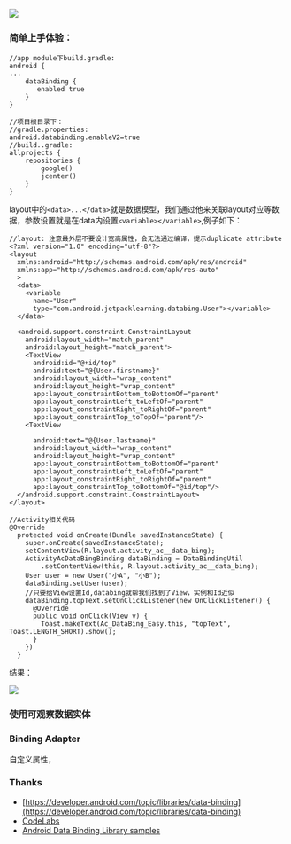 ![](https://user-gold-cdn.xitu.io/2019/3/11/1696b8d0fa3ca872?w=624&h=193&f=png&s=16235)
### 简单上手体验：
```
//app module下build.gradle:
android {
...
    dataBinding {
       enabled true
    }
}

//项目根目录下：
//gradle.properties:
android.databinding.enableV2=true
//build..gradle:
allprojects {
    repositories {
        google()
        jcenter()
    }
}
```
layout中的```<data>...</data>```就是数据模型，我们通过他来关联layout对应等数据，参数设置就是在data内设置```<variable></variable>```,例子如下：
```
//layout: 注意最外层不要设计宽高属性，会无法通过编译，提示duplicate attribute
<?xml version="1.0" encoding="utf-8"?>
<layout
  xmlns:android="http://schemas.android.com/apk/res/android"
  xmlns:app="http://schemas.android.com/apk/res-auto"
  >
  <data>
    <variable
      name="User"
      type="com.android.jetpacklearning.databing.User"></variable>
  </data>
  
  <android.support.constraint.ConstraintLayout
    android:layout_width="match_parent"
    android:layout_height="match_parent">
    <TextView
      android:id="@+id/top"
      android:text="@{User.firstname}"
      android:layout_width="wrap_content"
      android:layout_height="wrap_content"
      app:layout_constraintBottom_toBottomOf="parent"
      app:layout_constraintLeft_toLeftOf="parent"
      app:layout_constraintRight_toRightOf="parent"
      app:layout_constraintTop_toTopOf="parent"/>
    <TextView

      android:text="@{User.lastname}"
      android:layout_width="wrap_content"
      android:layout_height="wrap_content"
      app:layout_constraintBottom_toBottomOf="parent"
      app:layout_constraintLeft_toLeftOf="parent"
      app:layout_constraintRight_toRightOf="parent"
      app:layout_constraintTop_toBottomOf="@id/top"/>
  </android.support.constraint.ConstraintLayout>
</layout>
```
```
//Activity相关代码
@Override
  protected void onCreate(Bundle savedInstanceState) {
    super.onCreate(savedInstanceState);
    setContentView(R.layout.activity_ac__data_bing);
    ActivityAcDataBingBinding dataBinding = DataBindingUtil
        .setContentView(this, R.layout.activity_ac__data_bing);
    User user = new User("小A", "小B");
    dataBinding.setUser(user);
    //只要给View设置Id,databing就帮我们找到了View，实例和Id近似
    dataBinding.topText.setOnClickListener(new OnClickListener() {
      @Override
      public void onClick(View v) {
        Toast.makeText(Ac_DataBing_Easy.this, "topText", Toast.LENGTH_SHORT).show();
      }
    })
  }
```

结果：

![](https://user-gold-cdn.xitu.io/2019/3/11/1696c11c3ee8cc7d?w=325&h=521&f=png&s=11237)

### 使用可观察数据实体

### Binding Adapter
自定义属性，
### Thanks
- [https://developer.android.com/topic/libraries/data-binding](https://developer.android.com/topic/libraries/data-binding)
- [CodeLabs](https://codelabs.developers.google.com/codelabs/android-databinding/#0)
- [Android Data Binding Library samples](https://github.com/googlesamples/android-databinding)
